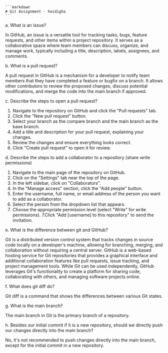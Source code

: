     ```markdown
    # Git Assignment - heidigha
    ```

a. What is an issue?

In GitHub, an issue is a versatile tool for tracking tasks, bugs, feature requests, and other items within a project repository. It serves as a collaborative space where team members can discuss, organize, and manage work, typically including a title, description, labels, assignees, and comments.

b. What is a pull request?

A pull request in GitHub is a mechanism for a developer to notify team members that they have completed a feature or bugfix on a branch. It allows other contributors to review the proposed changes, discuss potential modifications, and merge the code into the main branch if approved.

c. Describe the steps to open a pull request?

1. Navigate to the repository on GitHub and click the "Pull requests" tab.
2. Click the "New pull request" button.
3. Select your branch as the compare branch and the main branch as the base branch.
4. Add a title and description for your pull request, explaining your changes.
5. Review the changes and ensure everything looks correct.
6. Click "Create pull request" to open it for review.

d. Describe the steps to add a collaborator to a repository (share write permissions)

1. Navigate to the main page of the repository on GitHub.
2. Click on the "Settings" tab near the top of the page.
3. In the left sidebar, click on "Collaborators".
3. In the "Manage access" section, click the "Add people" button.
4. Enter the username, full name, or email address of the person you want to add as a collaborator.
5. Select the person from the dropdown list that appears.
6. Choose the appropriate permission level (select "Write" for write permissions).
7.Click "Add [username] to this repository" to send the invitation.

e. What is the difference between git and GitHub?

Git is a distributed version control system that tracks changes in source code locally on a developer's machine, allowing for branching, merging, and collaboration without requiring a central server. 
GitHub is a web-based hosting service for Git repositories that provides a graphical interface and additional collaboration features like pull requests, issue tracking, and project management tools. While Git can be used independently, GitHub leverages Git's functionality to create a platform for sharing code, collaborating with others, and managing software projects online.

f. What does git diff do?

Git diff is a command that shows the differences between various Git states.

g. What is the main branch?

The main branch in Git is the primary branch of a repository. 

h. Besides our initial commit if it is a new repository, should we directly push our changes directly into the main branch?

No, it's not recommended to push changes directly into the main branch, except for the initial commit in a new repository. 